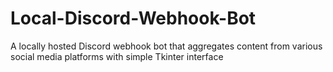 # Local-Discord-Webhook-Bot
A locally hosted Discord webhook bot that aggregates content from various social media platforms with simple Tkinter interface
